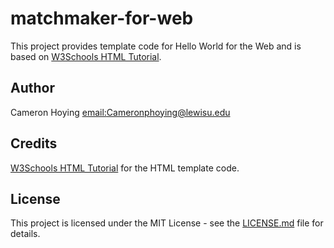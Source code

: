 # matchmaker-for-web
This project provides template code for Hello World for the Web and is based on 
[W3Schools HTML Tutorial](https://www.w3schools.com/html/). 

## Author
Cameron Hoying [email:Cameronphoying@lewisu.edu](mailto:cameronphoying@lewisu.edu)

## Credits
[W3Schools HTML Tutorial](https://www.w3schools.com/html/) for the HTML template code.

## License
This project is licensed under the MIT License - see the [LICENSE.md](LICENSE) file for details.


